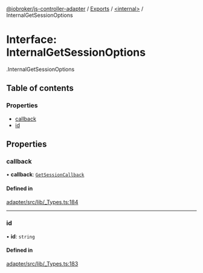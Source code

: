 [@iobroker/js-controller-adapter](../README.md) / [Exports](../modules.md) / [<internal\>](../modules/internal_.md) / InternalGetSessionOptions

# Interface: InternalGetSessionOptions

[<internal>](../modules/internal_.md).InternalGetSessionOptions

## Table of contents

### Properties

- [callback](internal_.InternalGetSessionOptions.md#callback)
- [id](internal_.InternalGetSessionOptions.md#id)

## Properties

### callback

• **callback**: [`GetSessionCallback`](../modules/internal_.md#getsessioncallback)

#### Defined in

[adapter/src/lib/_Types.ts:184](https://github.com/ioBroker/ioBroker.js-controller/blob/ef3265a4/packages/adapter/src/lib/_Types.ts#L184)

___

### id

• **id**: `string`

#### Defined in

[adapter/src/lib/_Types.ts:183](https://github.com/ioBroker/ioBroker.js-controller/blob/ef3265a4/packages/adapter/src/lib/_Types.ts#L183)
